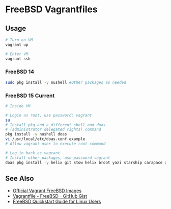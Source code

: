 # FreeBSD Vagrantfiles

## Usage

```sh
# Turn on VM
vagrant up

# Enter VM
vagrant ssh
```

### FreeBSD 14

```sh
sudo pkg install -y nushell #Other packages as needed
```

### FreeBSD 15 Current

```sh
# Inside VM

# Login as root, use password: vagrant
su
# Install pkg and a different shell and doas
# (administrator delegated rights) command
pkg install -y nushell doas
vi /usr/local/etc/doas.conf.example
# Allow vagrant user to execute root command

# Log in back as vagrant
# Install other packages, use password vagrant
doas pkg install -y helix git stow helix broot yazi starship carapace atuin broot

```

## See Also

- [Official Vagrant FreeBSD Images](https://forums.freebsd.org/threads/official-vagrant-freebsd-images.52717/)
- [Vagrantfile - FreeBSD - GitHub Gist](https://gist.github.com/jwhulette/76d37c084b29941eae3a21311abffb75)
- [FreeBSD Quickstart Guide for Linux Users](https://docs.freebsd.org/en/articles/linux-users/)
